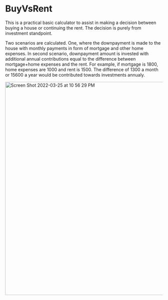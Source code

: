 # BuyVsRent

This is a practical basic calculator to assist in making a decision between buying a house or continuing the rent. The decision is purely from investment 
standpoint. 

Two scenarios are calculated. One, where the downpayment is made to the house with monthly payments in form of mortgage and other home expenses. In second scenario, downpayment amount is invested with additional annual contributions equal to the difference between mortgage+home expenses and the rent. For example, if mortgage is 1800, home expenses are 1000 and rent is 1500. The difference of 1300 a month or 15600 a year would be contributed towards investments annualy.


<img width="681" alt="Screen Shot 2022-03-25 at 10 56 29 PM" src="https://user-images.githubusercontent.com/11912011/160222177-61e89ca1-510b-4d6b-b73c-1f0a952c4c36.png">



